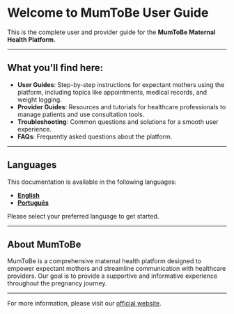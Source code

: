 # Welcome to MumToBe User Guide

This is the complete user and provider guide for the **MumToBe Maternal Health Platform**.

---

## What you'll find here:

* **User Guides**: Step-by-step instructions for expectant mothers using the platform, including topics like appointments, medical records, and weight logging.
* **Provider Guides**: Resources and tutorials for healthcare professionals to manage patients and use consultation tools.
* **Troubleshooting**: Common questions and solutions for a smooth user experience.
* **FAQs**: Frequently asked questions about the platform.

---

## Languages

This documentation is available in the following languages:

* **[English](en/)**
* **[Português](pt/)**

Please select your preferred language to get started.

---

## About MumToBe

MumToBe is a comprehensive maternal health platform designed to empower expectant mothers and streamline communication with healthcare providers. Our goal is to provide a supportive and informative experience throughout the pregnancy journey.

---

For more information, please visit our [official website](https://mumtobe.com).
